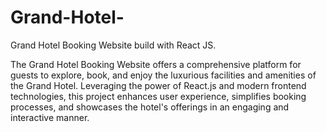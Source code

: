 # Grand-Hotel-
Grand Hotel Booking Website build with React JS.


The Grand Hotel Booking Website offers a comprehensive platform for guests to explore, book, and enjoy the luxurious facilities and amenities of the Grand Hotel. Leveraging the power of React.js and modern frontend technologies, this project enhances user experience, simplifies booking processes, and showcases the hotel's offerings in an engaging and interactive manner.
